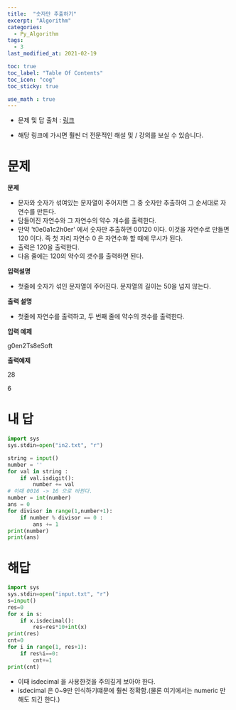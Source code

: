 ```yaml
---
title:  "숫자만 추출하기"
excerpt: "Algorithm"
categories:
  - Py_Algorithm
tags:
  - 3
last_modified_at: 2021-02-19

toc: true
toc_label: "Table Of Contents"
toc_icon: "cog"
toc_sticky: true

use_math : true
---
```


- 문제 및 답 출처 : [링크](https://www.inflearn.com/course/%ED%8C%8C%EC%9D%B4%EC%8D%AC-%EC%95%8C%EA%B3%A0%EB%A6%AC%EC%A6%98-%EB%AC%B8%EC%A0%9C%ED%92%80%EC%9D%B4-%EC%BD%94%EB%94%A9%ED%85%8C%EC%8A%A4%ED%8A%B8/dashboard)

- 해당 링크에 가시면 훨씬 더 전문적인 해설 및 / 강의를 보실 수 있습니다. 

# 문제

**문제**  

- 문자와 숫자가 섞여있는 문자열이 주어지면 그 중 숫자만 추출하여 그 순서대로 자연수를 만든다. 
- 담들어진 자연수와 그 자연수의 약수 개수를 출력한다.
- 만약 't0e0a1c2h0er' 에서 숫자만 추출하면 00120 이다. 이것을 자연수로 만들면 120 이다. 즉 첫 자리 자연수 0 은 자연수화 할 때에 무시가 된다.
- 출력은 120을 출력한다.
- 다음 줄에는 120의 약수의 갯수를 출력하면 된다.

**입력설명**

- 첫줄에 숫자가 섞인 문자열이 주어진다. 문자열의 길이는 50을 넘지 않는다.

**출력 설명**

- 첫줄에 자연수를 출력하고, 두 번째 줄에 약수의 갯수를 출력한다.

**입력 예제**

g0en2Ts8eSoft

**출력예제**

28

6

# 내 답

```python
import sys
sys.stdin=open("in2.txt", "r")

string = input()
number = ''
for val in string :
    if val.isdigit():
        number += val
# 이때 0016 -> 16 으로 바뀐다.
number = int(number)
ans = 0
for divisor in range(1,number+1):
    if number % divisor == 0 :
        ans += 1
print(number)
print(ans)
```



# 해답

```python
import sys
sys.stdin=open("input.txt", "r")
s=input()
res=0
for x in s:
    if x.isdecimal():
        res=res*10+int(x)
print(res)
cnt=0
for i in range(1, res+1):
    if res%i==0:
        cnt+=1
print(cnt)
```

- 이때 isdecimal 을 사용한것을 주의깊게 보아야 한다.
- isdecimal 은 0~9만 인식하기떄문에 훨씬 정확함.(물론 여기에서는 numeric 만 해도 되긴 한다.)